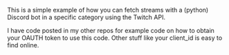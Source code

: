 This is a simple example of how you can fetch streams with a (python) Discord bot in a specific category using the Twitch API. 

I have code posted in my other repos for example code on how to obtain your OAUTH token to use this code. Other stuff like your client_id is easy to find online. 